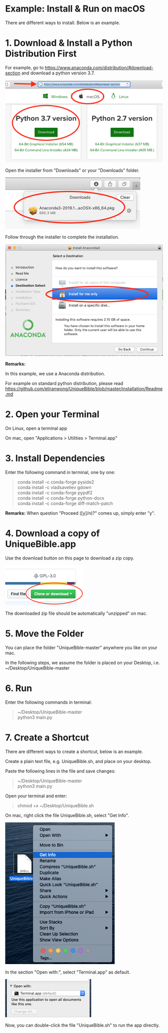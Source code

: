 # Example: Install & Run on macOS

There are different ways to install.  Below is an example.

# 1. Download & Install a Python Distribution First

For example, go to https://www.anaconda.com/distribution/#download-section and download a python version 3.7.

<img src="screenshots/mac_anaconda1.png">

Open the installer from "Downloads" or your "Downloads" folder.

<img src="screenshots/mac_anaconda2.png">

Follow through the installer to complete the installation.

<img src="screenshots/mac_anaconda3.png">

<b>Remarks:</b>

In this example, we use a Anaconda distribution.

For example on standard python distribution, please read https://github.com/eliranwong/UniqueBible/blob/master/installation/Readme.md

# 2. Open your Terminal

On Linux, open a terminal app

On mac, open "Applications > Utilities > Terminal.app"

# 3. Install Dependencies

Enter the following command in terminal, one by one:

> conda install -c conda-forge pyside2<br>
> conda install -c vladsaveliev gdown<br>
> conda install -c conda-forge pypdf2<br>
> conda install -c conda-forge python-docx<br>
> conda install -c conda-forge diff-match-patch<br>

<b>Remarks:</b>  When question "Proceed ([y]/n)?" comes up, simply enter "y".

# 4. Download a copy of UniqueBible.app

Use the download button on this page to download a zip copy.<br>

<img src="screenshots/downloadButton.png">

The downloaded zip file should be automatically "unzipped" on mac.

# 5. Move the Folder

You can place the folder "UniqueBible-master" anywhere you like on your mac.

In the following steps, we assume the folder is placed on your Desktop, i.e. ~/Desktop/UniqueBible-master

# 6. Run 

Enter the following commands in terminal:

> ~/Desktop/UniqueBible-master<br>
> python3 main.py

# 7. Create a Shortcut

There are different ways to create a shortcut, below is an example.

Create a plain text file, e.g. UniqueBible.sh, and place on your desktop.

Paste the following lines in the file and save changes:

> ~/Desktop/UniqueBible-master<br>
> python3 main.py

Open your terminal and enter:

> chmod +x ~/Desktop/UniqueBible.sh

On mac, right click the file UniqueBible.sh, select "Get Info".

<img src="screenshots/mac_shortcut1.png">

In the section "Open with:", select "Terminal.app" as default.

<img src="screenshots/mac_shortcut2.png">

Now, you can double-click the file "UniqueBible.sh" to run the app directly.
